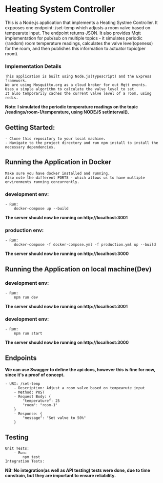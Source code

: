 # Heating System Controller

This is a Node.js application that implements a Heating Systme Controller. 
It expposes one endpoint: /set-temp which adjusts a room valve based on tempearute input. The endpoint returns JSON.
It also provides Mqtt implementation for pub/sub on multiple topics - it simulates periodic (random) room temperature readings, calculates the valve level(openess) for the room, and then publishes this information to actuator topic(per room).

### Implementation Details

    This application is built using Node.js(Typescript) and the Express framework.
    We are using Mosquitto.org as a cloud broker for out Mqtt events.
    Uses a simple algorithm to calculate the valve level to set.
    It also temporarily caches the current valve level of a room, using redis.

**Note: I simulated the periodic temperature readings on the topic /readings/room-1/temperature, using NODEJS setInterval().**



## Getting Started:

    - Clone this repository to your local machine.
    - Navigate to the project directory and run npm install to install the necessary dependencies.


## Running the Application in Docker

    Make sure you have docker installed and running.
    Also note the different PORTS - which allows us to have multiple environments running concurrently.

### development env:

    - Run:
        docker-compose up --build

**The server should now be running on http://localhost:3001**

### production env:

    - Run:
        docker-compose -f docker-compose.yml -f production.yml up --build

**The server should now be running on http://localhost:3000**

<!-- ------------------------------------------------------------------------- -->


## Running the Application on local machine(Dev)

### development env:

    - Run:
        npm run dev

**The server should now be running on http://localhost:3001**

### development env:

    - Run:
        npm run start

**The server should now be running on http://localhost:3000**



## Endpoints

**We can use Swagger to define the api docs, however this is fine for now, since it's a proof of concept.**

    - URI: /set-temp
        - Description: Adjust a room valve based on tempearute input
        - Method: POST
        - Request Body: {
            "temperature": 25
            "room": "room-1"
        }
        - Response: {
            "message": "Set valve to 50%"
        }



## Testing

    Unit Tests: 
        - Run:
            npm test
    Integration Tests:
**NB: No integration(as well as API testing) tests were done, due to time constrain, but they are important to ensure reliability.**